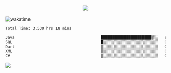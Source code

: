 <h1 align="center">
  <img src="https://readme-typing-svg.herokuapp.com/?font=Righteous&size=35&center=true&vCenter=true&width=500&height=70&duration=4000&lines=Hi!+%F0%9F%91%8B+I%27m+Ali%20Osman!;" />
</h1>


![wakatime](https://wakatime.com/share/@aliosmanoktar/3a8ffe71-6da4-4964-913b-2f09afbe53bf.svg?cache=none)
<!--START_SECTION:waka-->

```txt
Total Time: 3,530 hrs 18 mins

Java                                      ██████████████████████▒░░   89.17 %
SQL                                       █░░░░░░░░░░░░░░░░░░░░░░░░   03.84 %
Dart                                      ▒░░░░░░░░░░░░░░░░░░░░░░░░   01.97 %
XML                                       ▒░░░░░░░░░░░░░░░░░░░░░░░░   01.08 %
C#                                        ▒░░░░░░░░░░░░░░░░░░░░░░░░   00.67 %
```

<!--END_SECTION:waka-->

<img src="https://profile-counter.glitch.me/aliosmanoktar/count.svg" />

